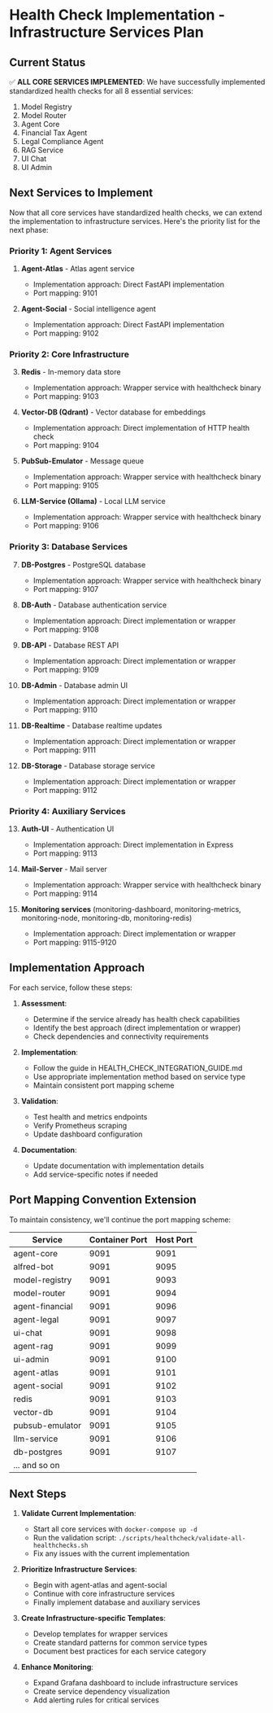 # Health Check Implementation - Infrastructure Services Plan

## Current Status

✅ **ALL CORE SERVICES IMPLEMENTED**: We have successfully implemented standardized health checks for all 8 essential services:
1. Model Registry
2. Model Router
3. Agent Core
4. Financial Tax Agent
5. Legal Compliance Agent 
6. RAG Service
7. UI Chat
8. UI Admin

## Next Services to Implement

Now that all core services have standardized health checks, we can extend the implementation to infrastructure services. Here's the priority list for the next phase:

### Priority 1: Agent Services
1. **Agent-Atlas** - Atlas agent service
   - Implementation approach: Direct FastAPI implementation
   - Port mapping: 9101

2. **Agent-Social** - Social intelligence agent
   - Implementation approach: Direct FastAPI implementation
   - Port mapping: 9102

### Priority 2: Core Infrastructure
3. **Redis** - In-memory data store
   - Implementation approach: Wrapper service with healthcheck binary
   - Port mapping: 9103

4. **Vector-DB (Qdrant)** - Vector database for embeddings
   - Implementation approach: Direct implementation of HTTP health check
   - Port mapping: 9104

5. **PubSub-Emulator** - Message queue
   - Implementation approach: Wrapper service with healthcheck binary
   - Port mapping: 9105

6. **LLM-Service (Ollama)** - Local LLM service
   - Implementation approach: Wrapper service with healthcheck binary
   - Port mapping: 9106

### Priority 3: Database Services
7. **DB-Postgres** - PostgreSQL database
   - Implementation approach: Wrapper service with healthcheck binary
   - Port mapping: 9107

8. **DB-Auth** - Database authentication service
   - Implementation approach: Direct implementation or wrapper
   - Port mapping: 9108

9. **DB-API** - Database REST API
   - Implementation approach: Direct implementation or wrapper
   - Port mapping: 9109

10. **DB-Admin** - Database admin UI
    - Implementation approach: Direct implementation or wrapper
    - Port mapping: 9110

11. **DB-Realtime** - Database realtime updates
    - Implementation approach: Direct implementation or wrapper
    - Port mapping: 9111

12. **DB-Storage** - Database storage service
    - Implementation approach: Direct implementation or wrapper
    - Port mapping: 9112

### Priority 4: Auxiliary Services
13. **Auth-UI** - Authentication UI
    - Implementation approach: Direct implementation in Express
    - Port mapping: 9113

14. **Mail-Server** - Mail server
    - Implementation approach: Wrapper service with healthcheck binary
    - Port mapping: 9114

15. **Monitoring services** (monitoring-dashboard, monitoring-metrics, monitoring-node, monitoring-db, monitoring-redis)
    - Implementation approach: Direct implementation or wrapper
    - Port mapping: 9115-9120

## Implementation Approach

For each service, follow these steps:

1. **Assessment**:
   - Determine if the service already has health check capabilities
   - Identify the best approach (direct implementation or wrapper)
   - Check dependencies and connectivity requirements

2. **Implementation**:
   - Follow the guide in HEALTH_CHECK_INTEGRATION_GUIDE.md
   - Use appropriate implementation method based on service type
   - Maintain consistent port mapping scheme

3. **Validation**:
   - Test health and metrics endpoints
   - Verify Prometheus scraping
   - Update dashboard configuration

4. **Documentation**:
   - Update documentation with implementation details
   - Add service-specific notes if needed

## Port Mapping Convention Extension

To maintain consistency, we'll continue the port mapping scheme:

| Service | Container Port | Host Port |
|---------|----------------|-----------|
| agent-core | 9091 | 9091 |
| alfred-bot | 9091 | 9095 |
| model-registry | 9091 | 9093 |
| model-router | 9091 | 9094 |
| agent-financial | 9091 | 9096 |
| agent-legal | 9091 | 9097 |
| ui-chat | 9091 | 9098 |
| agent-rag | 9091 | 9099 |
| ui-admin | 9091 | 9100 |
| agent-atlas | 9091 | 9101 |
| agent-social | 9091 | 9102 |
| redis | 9091 | 9103 |
| vector-db | 9091 | 9104 |
| pubsub-emulator | 9091 | 9105 |
| llm-service | 9091 | 9106 |
| db-postgres | 9091 | 9107 |
| ... and so on |

## Next Steps

1. **Validate Current Implementation**:
   - Start all core services with `docker-compose up -d`
   - Run the validation script: `./scripts/healthcheck/validate-all-healthchecks.sh`
   - Fix any issues with the current implementation

2. **Prioritize Infrastructure Services**:
   - Begin with agent-atlas and agent-social
   - Continue with core infrastructure services
   - Finally implement database and auxiliary services

3. **Create Infrastructure-specific Templates**:
   - Develop templates for wrapper services
   - Create standard patterns for common service types
   - Document best practices for each service category

4. **Enhance Monitoring**:
   - Expand Grafana dashboard to include infrastructure services
   - Create service dependency visualization
   - Add alerting rules for critical services